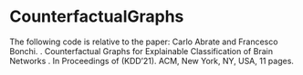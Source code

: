 # CounterfactualGraphs
The following code is relative to the paper: 
Carlo Abrate and Francesco Bonchi. . Counterfactual Graphs for Explainable Classification of Brain Networks . In Proceedings of (KDD’21). ACM, New York, NY, USA, 11 pages.
